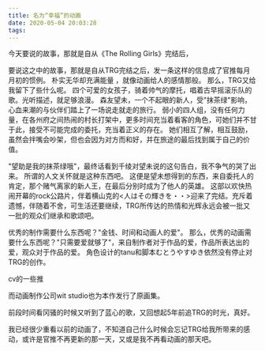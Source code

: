 ```yaml
---
title: 名为“幸福”的动画
date: 2020-05-04 20:03:28
tags:
---
```

今天要说的故事，那就是自从《The Rolling Girls》完结后，

要说这之中的故事，那就是自从TRG完结之后，发一条这样的信息成了官推每月月初的惯例。
朴实无华却充满能量 ，就像动画给人的感情那般。
那么，TRG又给我留下了些什么呢。
四个可爱的女孩子，骑着帅气的摩托，唱着古早摇滚乐队的歌。光听描述，就足够浪漫。
森友望未，一个不起眼的新人，受"抹茶绿"影响，心血来潮的与伙伴们踏上了一场说走就走的旅行。
弱小的四人组，没有任何力量，在各州府之间热闹的村长打架中，更多时间充当着看客的角色，可她们并不甘于此，接受不可能完成的委托，充当着正义的存在。
她们相互了解，相互鼓励，虽然会拌嘴会吵架，但也会因为对方而和好，并在旅途的最后找到属于自己的价值。


"望助是我的抹茶绿哦"，最终话看到千绫对望未说的这句告白，我不争气的哭了出来。
所谓的人文关怀就是这种东西吧。
这便是望未想得到的东西，来自委托人的肯定，那个赌气离家的新人王，在最后分别时成为了他人的英雄。
这部以欢快热闹开幕的rock公路片，伴着横山克的<人はその輝きを・・>迎来了完结。充斥着遗憾，伴随着不舍，可生活还要继续，TRG所传达的热情和光辉永远会被一批又一批的观众们继承和歌颂吧。


优秀的制作需要什么东西呢？"金钱、时间和动画人的爱"。
那么，优秀的动画需要什么东西呢？"只需要爱就够了"，来自制作者对于作品的爱，作品所表达出的爱，观众对于作品的爱。
角色设计的tanu和脚本むとうやすゆき依然没有停止对TRG的创作。


cv的一些推

而动画制作公司wit studio也为本作发行了原画集。

前段时间看冈骚的时候又听到了蓝心的歌，又回想起5年前追TRG的时光，真好。


我已经很少重看以前的动画了，不知道自己什么时候会忘记TRG给我所带来的感动，或许是官推不再更新的那一天，又或是我不再看动画的那天吧。
